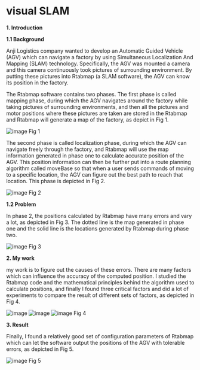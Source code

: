 # visual SLAM

**1.	Introduction**

**1.1	Background**

Anji Logistics company wanted to develop an Automatic Guided Vehicle (AGV) which can navigate a factory by using Simultaneous Localization And Mapping (SLAM) technology. Specifically, the AGV was mounted a camera and this camera continuously took pictures of surrounding environment. By putting these pictures into Rtabmap (a SLAM software), the AGV can know its position in the factory.

The Rtabmap software contains two phases. The first phase is called mapping phase, during which the AGV navigates around the factory while taking pictures of surrounding environments, and then all the pictures and motor positions where these pictures are taken are stored in the Rtabmap and Rtabmap will generate a map of the factory, as depict in Fig 1.

![image](https://user-images.githubusercontent.com/67689632/200152281-9d10a785-92f2-4042-b094-c5bc54f65364.png)
Fig 1

The second phase is called localization phase, during which the AGV can navigate freely through the factory, and Rtabmap will use the map information generated in phase one to calculate accurate position of the AGV. This position information can then be further put into a route planning algorithm called moveBase so that when a user sends commands of moving to a specific location, the AGV can figure out the best path to reach that location. This phase is depicted in Fig 2.

![image](https://user-images.githubusercontent.com/67689632/200152285-61351805-9054-4770-88b6-2bc7121c1146.png)
Fig 2

**1.2	Problem**

In phase 2, the positions calculated by Rtabmap have many errors and vary a lot, as depicted in Fig 3. The dotted line is the map generated in phase one and the solid line is the locations generated by Rtabmap during phase two.

![image](https://user-images.githubusercontent.com/67689632/200152289-710ce7b2-1120-4825-a7e5-0b403372d8ff.png)
Fig 3

**2.	My work**

my work is to figure out the causes of these errors. There are many factors which can influence the accuracy of the computed position. I studied the Rtabmap code and the mathematical principles behind the algorithm used to calculate positions, and finally I found three critical factors and did a lot of experiments to compare the result of different sets of factors, as depicted in Fig 4.

![image](https://user-images.githubusercontent.com/67689632/200152300-825b583f-7cbe-41e3-9321-1977ca209b8e.png)
![image](https://user-images.githubusercontent.com/67689632/200152304-f62c79b7-52c9-4a49-94da-ad6f44cceb03.png)
![image](https://user-images.githubusercontent.com/67689632/200152307-824c2408-09e1-4ae7-af34-66d3aa9120b2.png)
Fig 4

**3.	Result**

Finally, I found a relatively good set of configuration parameters of Rtabmap which can let the software output the positions of the AGV with tolerable errors, as depicted in Fig 5.

![image](https://user-images.githubusercontent.com/67689632/200152311-5ad6c317-8257-423c-9fc3-ed99fc622ffd.png)
Fig 5

